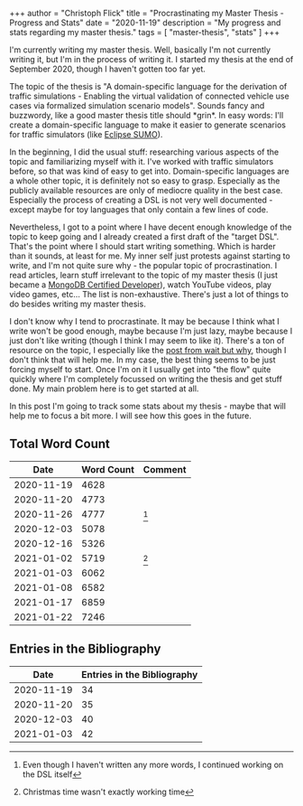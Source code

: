 +++
author = "Christoph Flick"
title = "Procrastinating my Master Thesis - Progress and Stats"
date = "2020-11-19"
description = "My progress and stats regarding my master thesis."
tags = [
    "master-thesis",
    "stats"
]
+++

I'm currently writing my master thesis.
Well, basically I'm not currently writing it, but I'm in the process of writing it.
I started my thesis at the end of September 2020, though I haven't gotten too far yet.

The topic of the thesis is "A domain-specific language for the derivation of traffic simulations - Enabling the virtual validation of connected vehicle use cases via formalized simulation scenario models".
Sounds fancy and buzzwordy, like a good master thesis title should \*grin\*.
In easy words: I'll create a domain-specific language to make it easier to generate scenarios for traffic simulators (like [Eclipse SUMO](http://sumo.dlr.de/)).

In the beginning, I did the usual stuff: researching various aspects of the topic and familiarizing myself with it.
I've worked with traffic simulators before, so that was kind of easy to get into.
Domain-specific languages are a whole other topic, it is definitely not so easy to grasp.
Especially as the publicly available resources are only of mediocre quality in the best case.
Especially the process of creating a DSL is not very well documented - except maybe for toy languages that only contain a few lines of code.

Nevertheless, I got to a point where I have decent enough knowledge of the topic to keep going and I already created a first draft of the "target DSL".
That's the point where I should start writing something.
Which is harder than it sounds, at least for me.
My inner self just protests against starting to write, and I'm not quite sure why - the popular topic of procrastination.
I read articles, learn stuff irrelevant to the topic of my master thesis (I just became a [MongoDB Certified Developer](https://university.mongodb.com/certification/certificate/168028574)), watch YouTube videos, play video games, etc...
The list is non-exhaustive.
There's just a lot of things to do besides writing my master thesis.

I don't know why I tend to procrastinate.
It may be because I think what I write won't be good enough, maybe because I'm just lazy, maybe because I just don't like writing (though I think I may seem to like it).
There's a ton of resource on the topic, I especially like the [post from wait but why](https://waitbutwhy.com/2013/10/why-procrastinators-procrastinate.html), though I don't think that will help me.
In my case, the best thing seems to be just forcing myself to start.
Once I'm on it I usually get into "the flow" quite quickly where I'm completely focussed on writing the thesis and get stuff done.
My main problem here is to get started at all.

In this post I'm going to track some stats about my thesis - maybe that will help me to focus a bit more.
I will see how this goes in the future.

## Total Word Count

| Date       | Word Count | Comment |
| ---------- | ---------- | ------- |
| 2020-11-19 | 4628       |         |
| 2020-11-20 | 4773       |         |
| 2020-11-26 | 4777       | [^1]    |
| 2020-12-03 | 5078       |         |
| 2020-12-16 | 5326       |         |
| 2021-01-02 | 5719       | [^2]    |
| 2021-01-03 | 6062       |         |
| 2021-01-08 | 6582       |         |
| 2021-01-17 | 6859       |         |
| 2021-01-22 | 7246       |         |

## Entries in the Bibliography

| Date       | Entries in the Bibliography |
| ---------- | --------------------------- |
| 2020-11-19 | 34                          |
| 2020-11-20 | 35                          |
| 2020-12-03 | 40                          |
| 2021-01-03 | 42                          |

[^1]: Even though I haven't written any more words, I continued working on the DSL itself
[^2]: Christmas time wasn't exactly working time
